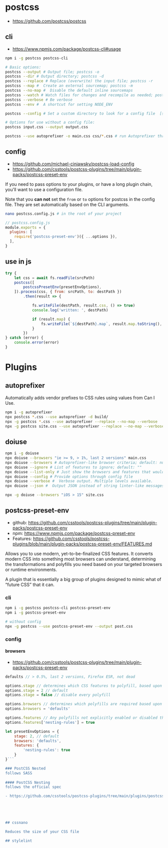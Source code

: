 # postcss

- https://github.com/postcss/postcss

## cli

* https://www.npmjs.com/package/postcss-cli#usage

```sh
npm i -g postcss postcss-cli

# Basic options:
postcss --output # Output file; postcss -o 
postcss --dir # Output directory; postcss -d
postcss --replace # Replace (overwrite) the input file; postcss -r
postcss --map #  Create an external sourcemap; postcss -m
postcss --no-map #  Disable the default inline sourcemaps
postcss --watch # Watch files for changes and recompile as needed; postcss -w
postcss --verbose # Be verbose
postcss --env #  A shortcut for setting NODE_ENV

postcss --config # Set a custom directory to look for a config file  [string]

# Options for use without a config file:
postcss input.css --output output.css
```

```sh
postcss --use autoprefixer -o main.css css/*.css # run Autoprefixer through all the files contained in the /css/ folder and output the transformed CSS into main.css.
```

## config

* https://github.com/michael-ciniawsky/postcss-load-config
* https://github.com/csstools/postcss-plugins/tree/main/plugin-packs/postcss-preset-env

If you need to pass options to your plugins, or have a long plugin chain, you'll want to use a configuration file.

Note that you **can not** set the `from` or `to` options for postcss in the config file. They are set automatically based on the CLI arguments.

```sh
nano postcss.config.js # in the root of your project
```

```js
// postcss.config.js
module.exports = {
  plugins: [
    require('postcss-preset-env')({ ...options }),
  ],
}
```

## use in js

```js
try {
	let css = await fs.readFile(srcPath)
	postcss([
		postcssPresetEnv(presetEnvOptions),
	]).process(css, { from: srcPath, to: destPath })
		.then(result => {

			fs.writeFile(destPath, result.css, () => true)
			console.log('written: ', destPath)

			if (result.map) {
				fs.writeFile(`${destPath}.map`, result.map.toString(), () => true)
			}
		})
} catch (error) {
	console.error(error)
}
```

# Plugins

## autoprefixer

Automatically adds vendor prefixes to CSS rules using values from Can I Use.

```sh
npm i -g autoprefixer
npx postcss *.css --use autoprefixer -d build/
npx -g postcss *.css --use autoprefixer --replace --no-map --verbose
npx -g postcss site.css --use autoprefixer --replace --no-map --verbose --browsers "iOS > 15"
```

## doiuse

```sh
npm i -g doiuse
npx doiuse --browsers "ie >= 9, > 1%, last 2 versions" main.css
npx doiuse --browsers # Autoprefixer-like browser criteria; default: null
npx doiuse --ignore # List of features to ignore; default: ""
npx doiuse --list-only # Just show the browsers and features that would be tested by the specified browser criteria, without actually processing any CSS.
npx doiuse --config # Provide options through config file
npx doiuse --verbose #  Verbose output. Multiple levels available.
npx doiuse --json #  Output JSON instead of string linter-like messages.

npx -g doiuse --browsers "iOS > 15" site.css 
```

## postcss-preset-env

* github:
  https://github.com/csstools/postcss-plugins/tree/main/plugin-packs/postcss-preset-env
* npm:
  https://www.npmjs.com/package/postcss-preset-env
* Features:
  https://github.com/csstools/postcss-plugins/blob/main/plugin-packs/postcss-preset-env/FEATURES.md

Allows you to use modern, yet-to-be-finalized CSS features. It converts modern CSS into something most browsers can understand, determining the transformations and polyfills you need based on your targeted browsers or runtime environments.

A plugin that is essentially a big group of plugins designed to mimic what of “future CSS” that it can.

### cli

```sh
npm i -g postcss postcss-cli postcss-preset-env
npm i -g postcss-preset-env

# without config
npx -g postcss --use postcss-preset-env --output post.css
```

### config

#### browsers
- https://github.com/csstools/postcss-plugins/tree/main/plugin-packs/postcss-preset-env

```js
defaults // > 0.5%, last 2 versions, Firefox ESR, not dead
```

```js
options.stage // determines which CSS features to polyfill, based upon their stability in the process of becoming implemented web standards
options.stage = 2 // default
options.stage = false // disable every polyfill

options.browsers // determines which polyfills are required based upon the browsers you are supporting
options.browsers = 'defaults'

options.features // Any polyfills not explicitly enabled or disabled through `features` are determined by the `stage` option.
options.features['nesting-rules'] = true
```

```js
let presetEnvOptions = {
	stage: 2, // default
	browsers: 'defaults',
	features: {
		'nesting-rules': true
	}
}```

### PostCSS Nested
follows SASS
 
#### PostCSS Nesting
follows the official spec

- https://github.com/csstools/postcss-plugins/tree/main/plugins/postcss-nesting





## cssnano

Reduces the size of your CSS file

## stylelint